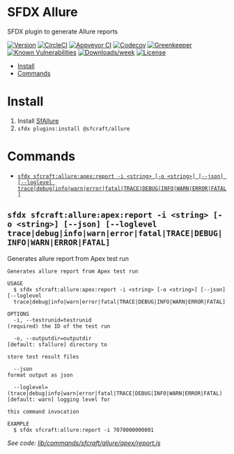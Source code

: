 SFDX Allure
===========

SFDX plugin to generate Allure reports

[![Version](https://img.shields.io/npm/v/sfdx-allure.svg)](https://npmjs.org/package/sfdx-allure)
[![CircleCI](https://circleci.com/gh/nchursin/sfdx-allure/tree/master.svg?style=shield)](https://circleci.com/gh/nchursin/sfdx-allure/tree/master)
[![Appveyor CI](https://ci.appveyor.com/api/projects/status/github/nchursin/sfdx-allure?branch=master&svg=true)](https://ci.appveyor.com/project/heroku/sfdx-allure/branch/master)
[![Codecov](https://codecov.io/gh/nchursin/sfdx-allure/branch/master/graph/badge.svg)](https://codecov.io/gh/nchursin/sfdx-allure)
[![Greenkeeper](https://badges.greenkeeper.io/nchursin/sfdx-allure.svg)](https://greenkeeper.io/)
[![Known Vulnerabilities](https://snyk.io/test/github/nchursin/sfdx-allure/badge.svg)](https://snyk.io/test/github/nchursin/sfdx-allure)
[![Downloads/week](https://img.shields.io/npm/dw/sfdx-allure.svg)](https://npmjs.org/package/sfdx-allure)
[![License](https://img.shields.io/npm/l/sfdx-allure.svg)](https://github.com/nchursin/sfdx-allure/blob/master/package.json)

<!-- toc -->
* [Install](#install)
* [Commands](#commands)
<!-- tocstop -->
  <!-- install -->
# Install

1. Install [SfAllure](https://github.com/nchursin/salesforce-allure-plugin)
1. `sfdx plugins:install @sfcraft/allure`
<!-- installstop -->

# Commands
<!-- commands -->
* [`sfdx sfcraft:allure:apex:report -i <string> [-o <string>] [--json] [--loglevel trace|debug|info|warn|error|fatal|TRACE|DEBUG|INFO|WARN|ERROR|FATAL]`](#sfdx-sfcraftallureapexreport--i-string--o-string---json---loglevel-tracedebuginfowarnerrorfataltracedebuginfowarnerrorfatal)

## `sfdx sfcraft:allure:apex:report -i <string> [-o <string>] [--json] [--loglevel trace|debug|info|warn|error|fatal|TRACE|DEBUG|INFO|WARN|ERROR|FATAL]`

Generates allure report from Apex test run

```
Generates allure report from Apex test run

USAGE
  $ sfdx sfcraft:allure:apex:report -i <string> [-o <string>] [--json] [--loglevel 
  trace|debug|info|warn|error|fatal|TRACE|DEBUG|INFO|WARN|ERROR|FATAL]

OPTIONS
  -i, --testrunid=testrunid                                                         (required) the ID of the test run

  -o, --outputdir=outputdir                                                         [default: sfallure] directory to
                                                                                    store test result files

  --json                                                                            format output as json

  --loglevel=(trace|debug|info|warn|error|fatal|TRACE|DEBUG|INFO|WARN|ERROR|FATAL)  [default: warn] logging level for
                                                                                    this command invocation

EXAMPLE
  $ sfdx sfcraft:allure:report -i 7070000000001
```

_See code: [lib/commands/sfcraft/allure/apex/report.js](https://github.com/nchursin/sfdx-allure/blob/v0.1.0/lib/commands/sfcraft/allure/apex/report.js)_
<!-- commandsstop -->
